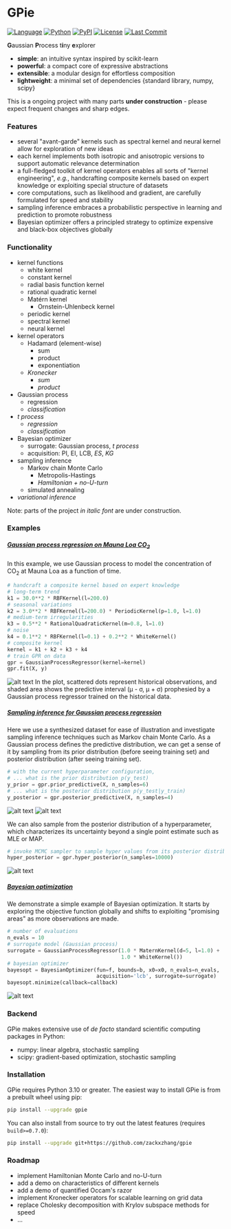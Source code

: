 # GPie
[![Language](https://img.shields.io/github/languages/top/zackxzhang/gpie)](https://github.com/zackxzhang/gpie)
[![Python](https://img.shields.io/pypi/pyversions/gpie)](https://www.python.org)
[![PyPI](https://img.shields.io/pypi/v/gpie)](https://pypi.python.org/pypi/gpie)
[![License](https://img.shields.io/github/license/zackxzhang/gpie)](https://opensource.org/licenses/BSD-3-Clause)
[![Last Commit](https://img.shields.io/github/last-commit/zackxzhang/gpie)](https://github.com/zackxzhang/gpie)

**G**aussian **P**rocess t**i**ny **e**xplorer

- **simple**: an intuitive syntax inspired by scikit-learn
- **powerful**: a compact core of expressive abstractions
- **extensible**: a modular design for effortless composition
- **lightweight**: a minimal set of dependencies {standard library, numpy, scipy}

This is a ongoing project with many parts **under construction** - please expect frequent changes and sharp edges.


### Features
- several "avant-garde" kernels such as spectral kernel and neural kernel allow for exploration of new ideas
- each kernel implements both isotropic and anisotropic versions to support automatic relevance determination
- a full-fledged toolkit of kernel operators enables all sorts of "kernel engineering", *e.g.*, handcrafting composite kernels based on expert knowledge or exploiting special structure of datasets
- core computations, such as likelihood and gradient, are carefully formulated for speed and stability
- sampling inference embraces a probabilistic perspective in learning and prediction to promote robustness
- Bayesian optimizer offers a principled strategy to optimize expensive and black-box objectives globally


### Functionality
- kernel functions
    - white kernel
    - constant kernel
    - radial basis function kernel
    - rational quadratic kernel
    - Matérn kernel
        - Ornstein-Uhlenbeck kernel
    - periodic kernel
    - spectral kernel
    - neural kernel
- kernel operators
    - Hadamard (element-wise)
        - sum
        - product
        - exponentiation
    - *Kronecker*
        - *sum*
        - *product*
- Gaussian process
    - regression
    - *classification*
- *t process*
    - *regression*
    - *classification*
- Bayesian optimizer
    - surrogate: Gaussian process, *t process*
    - acquisition: PI, EI, LCB, *ES*, *KG*
- sampling inference
    - Markov chain Monte Carlo
        - Metropolis-Hastings
        - *Hamiltonian + no-U-turn*
    - simulated annealing
- *variational inference*

Note: parts of the project *in italic font* are under construction.


### Examples

##### [Gaussian process regression on Mauna Loa CO<sub>2</sub>](https://github.com/zackxzhang/gpie/blob/master/examples/mauna-loa-co2.ipynb)

In this example, we use Gaussian process to model the concentration of CO<sub>2</sub> at Mauna Loa as a function of time.
```python
# handcraft a composite kernel based on expert knowledge
# long-term trend
k1 = 30.0**2 * RBFKernel(l=200.0)
# seasonal variations
k2 = 3.0**2 * RBFKernel(l=200.0) * PeriodicKernel(p=1.0, l=1.0)
# medium-term irregularities
k3 = 0.5**2 * RationalQuadraticKernel(m=0.8, l=1.0)
# noise
k4 = 0.1**2 * RBFKernel(l=0.1) + 0.2**2 * WhiteKernel()
# composite kernel
kernel = k1 + k2 + k3 + k4
# train GPR on data
gpr = GaussianProcessRegressor(kernel=kernel)
gpr.fit(X, y)
```
![alt text](./examples/mauna-loa-co2.png)
In the plot, scattered dots represent historical observations, and shaded area shows the predictive interval (μ - σ, μ + σ) prophesied by a Gaussian process regressor trained on the historical data.

##### [Sampling inference for Gaussian process regression](https://github.com/zackxzhang/gpie/blob/master/examples/gpr-sampling-inference.ipynb)

Here we use a synthesized dataset for ease of illustration and investigate sampling inference techniques such as Markov chain Monte Carlo. As a Gaussian process defines the predictive distribution, we can get a sense of it by sampling from its prior distribution (before seeing training set) and posterior distribution (after seeing training set).
```python
# with the current hyperparameter configuration,
# ... what is the prior distribution p(y_test)
y_prior = gpr.prior_predictive(X, n_samples=6)
# ... what is the posterior distribution p(y_test|y_train)
y_posterior = gpr.posterior_predictive(X, n_samples=4)
```
![alt text](./examples/prior-predictive.png)
![alt text](./examples/posterior-predictive.png)

We can also sample from the posterior distribution of a hyperparameter, which characterizes its uncertainty beyond a single point estimate such as MLE or MAP.
```python
# invoke MCMC sampler to sample hyper values from its posterior distribution
hyper_posterior = gpr.hyper_posterior(n_samples=10000)
```
![alt text](./examples/posterior-a2.png)

##### [Bayesian optimization](https://github.com/zackxzhang/gpie/blob/master/examples/bayesian-optimization.ipynb)
We demonstrate a simple example of Bayesian optimization. It starts by exploring the objective function globally and shifts to exploiting "promising areas" as more observations are made.
```python
# number of evaluations
n_evals = 10
# surrogate model (Gaussian process)
surrogate = GaussianProcessRegressor(1.0 * MaternKernel(d=5, l=1.0) +
                                     1.0 * WhiteKernel())
# bayesian optimizer
bayesopt = BayesianOptimizer(fun=f, bounds=b, x0=x0, n_evals=n_evals,
                             acquisition='lcb', surrogate=surrogate)
bayesopt.minimize(callback=callback)
```
![alt text](./examples/bayesian-optimization.png)


### Backend

GPie makes extensive use of _de facto_ standard scientific computing packages in Python:

- numpy: linear algebra, stochastic sampling
- scipy: gradient-based optimization, stochastic sampling


### Installation

GPie requires Python 3.10 or greater. The easiest way to install GPie is from a prebuilt wheel using pip:
```bash
pip install --upgrade gpie
```

You can also install from source to try out the latest features (requires `build>=0.7.0`):
```bash
pip install --upgrade git+https://github.com/zackxzhang/gpie
```


### Roadmap
- implement Hamiltonian Monte Carlo and no-U-turn
- add a demo on characteristics of different kernels
- add a demo of quantified Occam's razor
- implement Kronecker operators for scalable learning on grid data
- replace Cholesky decomposition with Krylov subspace methods for speed
- ...
